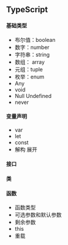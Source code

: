 ## TypeScript
#### 基础类型
- 布尔值：boolean
- 数字：number
- 字符串：string
- 数组： array
- 元组：tuple
- 枚举：enum
- Any
- void
- Null Undefined
- never

#### 变量声明
- var
- let
- const
- 解构  展开

#### 接口

#### 类

#### 函数
- 函数类型
- 可选参数和默认参数
- 剩余参数
- this
- 重载